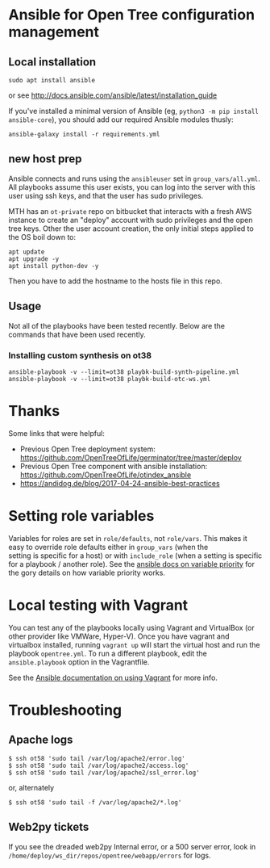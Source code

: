 # Ansible for Open Tree configuration management

## Local installation

    sudo apt install ansible

or see http://docs.ansible.com/ansible/latest/installation_guide

If you've installed a minimal version of Ansible (eg, `python3 -m pip install
ansible-core`), you should add our required Ansible modules thusly:

    ansible-galaxy install -r requirements.yml


## new host prep

Ansible connects and runs using the `ansibleuser` set in
`group_vars/all.yml`. All playbooks assume this user exists, you can
log into the server with this user using ssh keys, and that the user has
sudo privileges.

MTH has an `ot-private` repo on bitbucket that interacts with a fresh AWS instance to create an
"deploy" account with sudo privileges and the open tree keys.
Other the user account creation, the only initial steps applied to the 
OS boil down to:

    apt update
    apt upgrade -y
    apt install python-dev -y

Then you have to add the hostname to the hosts file in this repo.

## Usage
Not all of the playbooks have been tested recently.
Below are the commands that have been used recently.

### Installing custom synthesis on ot38

    ansible-playbook -v --limit=ot38 playbk-build-synth-pipeline.yml
    ansible-playbook -v --limit=ot38 playbk-build-otc-ws.yml


# Thanks

Some links that were helpful:
  * Previous Open Tree deployment system:
    https://github.com/OpenTreeOfLife/germinator/tree/master/deploy
  * Previous Open Tree component with ansible installation:
    https://github.com/OpenTreeOfLife/otindex_ansible
  * https://andidog.de/blog/2017-04-24-ansible-best-practices

# Setting role variables

Variables for roles are set in `role/defaults`, not `role/vars`. This makes
it easy to override role defaults either in `group_vars` (when the   
setting is specific for a host) or with `include_role` (when a setting is
specific for a playbook / another role). See the
[ansible docs on variable priority](https://docs.ansible.com/ansible/latest/user_guide/playbooks_variables.html#variable-precedence-where-should-i-put-a-variable) for the gory details on how
variable priority works.

# Local testing with Vagrant

You can test any of the playbooks locally using Vagrant and VirtualBox (or other provider like VMWare, Hyper-V). Once you have vagrant and virtualbox installed, running `vagrant up` will start the virtual host and run the playbook `opentree.yml`. To run a different playbook, edit the `ansible.playbook` option in the Vagrantfile.

See the [Ansible documentation on using Vagrant](https://docs.ansible.com/ansible/2.3/guide_vagrant.html) for more info.

# Troubleshooting

## Apache logs

```
$ ssh ot58 'sudo tail /var/log/apache2/error.log'
$ ssh ot58 'sudo tail /var/log/apache2/access.log'
$ ssh ot58 'sudo tail /var/log/apache2/ssl_error.log'
```
or, alternately

`$ ssh ot58 'sudo tail -f /var/log/apache2/*.log'`

## Web2py tickets

If you see the dreaded web2py Internal error, or a 500 server error, look in `/home/deploy/ws_dir/repos/opentree/webapp/errors` for logs.
